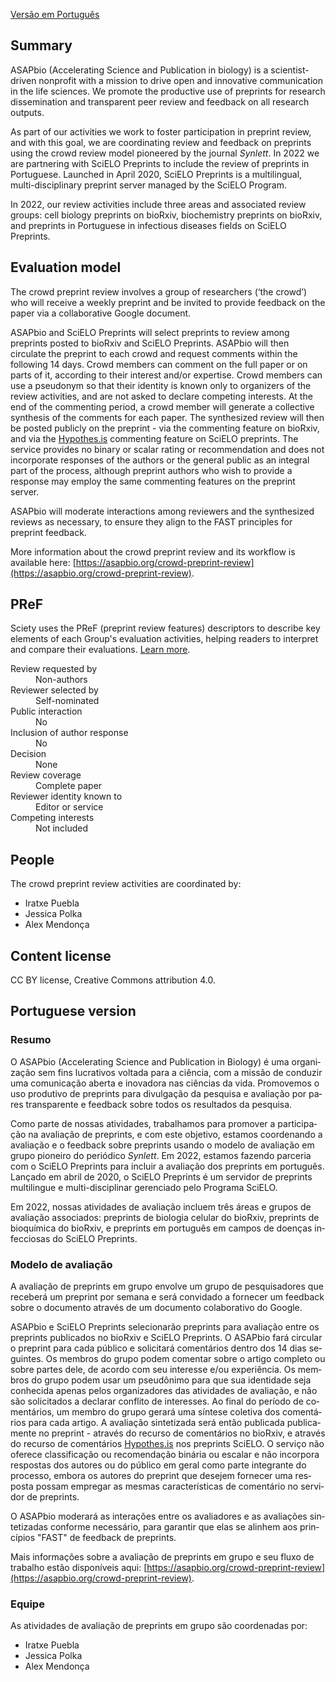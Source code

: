 <a href="#portuguese-version" lang="pt-BR">Versão em Português</a>

## Summary

ASAPbio (Accelerating Science and Publication in biology) is a scientist-driven nonprofit with a mission to drive open and innovative communication in the life sciences. We promote the productive use of preprints for research dissemination and transparent peer review and feedback on all research outputs.

As part of our activities we work to foster participation in preprint review, and with this goal, we are coordinating review and feedback on preprints using the crowd review model pioneered by the journal <i>Synlett</i>. In 2022 we are partnering with SciELO Preprints to include the review of preprints in Portuguese. Launched in April 2020, SciELO Preprints is a multilingual, multi-disciplinary preprint server managed by the SciELO Program.

In 2022, our review activities include three areas and associated review groups: cell biology preprints on bioRxiv, biochemistry preprints on bioRxiv, and preprints in Portuguese in infectious diseases fields on SciELO Preprints.

## Evaluation model

The crowd preprint review involves a group of researchers (‘the crowd’) who will receive a weekly preprint and be invited to provide feedback on the paper via a collaborative Google document.

ASAPbio and SciELO Preprints will select preprints to review among preprints posted to bioRxiv and SciELO Preprints. ASAPbio will then circulate the preprint to each crowd and request comments within the following 14 days. Crowd members can comment on the full paper or on parts of it, according to their interest and/or expertise. Crowd members can use a pseudonym so that their identity is known only to organizers of the review activities, and are not asked to declare competing interests. At the end of the commenting period, a crowd member will generate a collective synthesis of the comments for each paper. The synthesized review will then be posted publicly on the preprint - via the commenting feature on bioRxiv, and via the [Hypothes.is](https://hypothes.is/) commenting feature on SciELO preprints. The service provides no binary or scalar rating or recommendation and does not incorporate responses of the authors or the general public as an integral part of the process, although preprint authors who wish to provide a response may employ the same commenting features on the preprint server. 

ASAPbio will moderate interactions among reviewers and the synthesized reviews as necessary, to ensure they align to the FAST principles for preprint feedback.

More information about the crowd preprint review and its workflow is available here: [https://asapbio.org/crowd-preprint-review](https://asapbio.org/crowd-preprint-review).

## PReF

Sciety uses the PReF (preprint review features) descriptors to describe key elements of each Group's evaluation activities, helping readers to interpret and compare their evaluations.
[Learn more](https://osf.io/8zj9w/).

<dl class="group-page-pref">
    <dt>Review requested by</dt>
    <dd>Non-authors</dd>
    <dt>Reviewer selected by</dt>
    <dd>Self-nominated</dd>
    <dt>Public interaction</dt>
    <dd>No</dd>
    <dt>Inclusion of author response</dt>
    <dd>No</dd>
    <dt>Decision</dt>
    <dd>None</dd>
    <dt>Review coverage</dt>
    <dd>Complete paper</dd>
    <dt>Reviewer identity known to</dt>
    <dd>Editor or service</dd>
    <dt>Competing interests</dt>
    <dd>Not included</dd>
</dl>

## People

The crowd preprint review activities are coordinated by:

- Iratxe Puebla
- Jessica Polka
- Alex Mendonça

## Content license

CC BY license, Creative Commons attribution 4.0.

<h2 id="portuguese-version">Portuguese version</h2>

<section lang="pt-BR">

### Resumo

O ASAPbio (Accelerating Science and Publication in Biology) é uma organização sem fins lucrativos voltada para a ciência, com a missão de conduzir uma comunicação aberta e inovadora nas ciências da vida. Promovemos o uso produtivo de preprints para divulgação da pesquisa e avaliação por pares transparente e feedback sobre todos os resultados da pesquisa.

Como parte de nossas atividades, trabalhamos para promover a participação na avaliação de preprints, e com este objetivo, estamos coordenando a avaliação e o feedback sobre preprints usando o modelo de avaliação em grupo pioneiro do periódico <i>Synlett</i>. Em 2022, estamos fazendo parceria com o SciELO Preprints para incluir a avaliação dos preprints em português. Lançado em abril de 2020, o SciELO Preprints é um servidor de preprints multilingue e multi-disciplinar gerenciado pelo Programa SciELO.

Em 2022, nossas atividades de avaliação incluem três áreas e grupos de avaliação associados: preprints de biologia celular do bioRxiv, preprints de bioquímica do bioRxiv, e preprints em português em campos de doenças infecciosas do SciELO Preprints.

### Modelo de avaliação

A avaliação de preprints em grupo envolve um grupo de pesquisadores que receberá um preprint por semana e será convidado a fornecer um feedback sobre o documento através de um documento colaborativo do Google.

ASAPbio e SciELO Preprints selecionarão preprints para avaliação entre os preprints publicados no bioRxiv e SciELO Preprints. O ASAPbio fará circular o preprint para cada público e solicitará comentários dentro dos 14 dias seguintes. Os membros do grupo podem comentar sobre o artigo completo ou sobre partes dele, de acordo com seu interesse e/ou experiência. Os membros do grupo podem usar um pseudônimo para que sua identidade seja conhecida apenas pelos organizadores das atividades de avaliação, e não são solicitados a declarar conflito de interesses. Ao final do período de comentários, um membro do grupo gerará uma síntese coletiva dos comentários para cada artigo. A avaliação sintetizada será então publicada publicamente no preprint - através do recurso de comentários no bioRxiv, e através do recurso de comentários [Hypothes.is](https://hypothes.is/) nos preprints SciELO. O serviço não oferece classificação ou recomendação binária ou escalar e não incorpora respostas dos autores ou do público em geral como parte integrante do processo, embora os autores do preprint que desejem fornecer uma resposta possam empregar as mesmas características de comentário no servidor de preprints.

O ASAPbio moderará as interações entre os avaliadores e as avaliações sintetizadas conforme necessário, para garantir que elas se alinhem aos princípios "FAST" de feedback de preprints.

Mais informações sobre a avaliação de preprints em grupo e seu fluxo de trabalho estão disponíveis aqui: [https://asapbio.org/crowd-preprint-review](https://asapbio.org/crowd-preprint-review).

### Equipe

As atividades de avaliação de preprints em grupo são coordenadas por:

- Iratxe Puebla
- Jessica Polka
- Alex Mendonça


</section>
